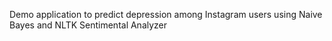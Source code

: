 Demo application to predict depression among Instagram users using Naive Bayes and NLTK Sentimental Analyzer
